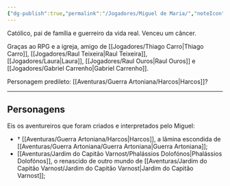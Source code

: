 ```yaml
---
{"dg-publish":true,"permalink":"/Jogadores/Miguel de Maria/","noteIcon":"","created":"2025-10-13T17:42:06.550-03:00"}
---
```


Católico, pai de família e guerreiro da vida real.
Venceu um câncer.

Graças ao RPG e a igreja, amigo de [[Jogadores/Thiago Carro\|Thiago Carro]], [[Jogadores/Raul Teixeira\|Raul Teixeira]], [[Jogadores/Laura\|Laura]], [[Jogadores/Raul Ouros\|Raul Ouros]] e [[Jogadores/Gabriel Carrenho\|Gabriel Carrenho]].

Personagem predileto: [[Aventuras/Guerra Artoniana/Harcos\|Harcos]]?

---
## Personagens
Eis os aventureiros que foram criados e interpretados pelo Miguel:
- † [[Aventuras/Guerra Artoniana/Harcos\|Harcos]], a lâmina escondida de [[Aventuras/Guerra Artoniana/Guerra Artoniana\|Guerra Artoniana]];
- [[Aventuras/Jardim do Capitão Varnost/Phalássios Dolofónos\|Phalássios Dolofónos]], o renascido de outro mundo de [[Aventuras/Jardim do Capitão Varnost/Jardim do Capitão Varnost\|Jardim do Capitão Varnost]];